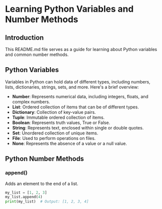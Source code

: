# Learning Python Variables and Number Methods

## Introduction

This README.md file serves as a guide for learning about Python variables and common number methods.

## Python Variables

Variables in Python can hold data of different types, including numbers, lists, dictionaries, strings, sets, and more. Here's a brief overview:

- **Number**: Represents numerical data, including integers, floats, and complex numbers.
- **List**: Ordered collection of items that can be of different types.
- **Dictionary**: Collection of key-value pairs.
- **Tuple**: Immutable ordered collection of items.
- **Boolean**: Represents truth values, True or False.
- **String**: Represents text, enclosed within single or double quotes.
- **Set**: Unordered collection of unique items.
- **File**: Used to perform operations on files.
- **None**: Represents the absence of a value or a null value.

## Python Number Methods

### append()

Adds an element to the end of a list.

```python
my_list = [1, 2, 3]
my_list.append(4)
print(my_list)  # Output: [1, 2, 3, 4]
```
